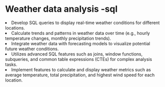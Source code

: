 # Weather data analysis -sql
<li>Develop SQL queries to display real-time weather conditions for different locations.</li>
											<li>Calculate trends and patterns in weather data over time (e.g., hourly temperature changes, monthly precipitation trends).</li>
											<li>Integrate weather data with forecasting models to visualize potential future weather conditions.</li>
											<li>Utilizes advanced SQL features such as joins, window functions, subqueries, and common table expressions (CTEs) for complex analysis tasks.</li>
											<li>Implement features to calculate and display weather metrics such as average temperature, total precipitation, and highest wind speed for each location.</li>
											
											
